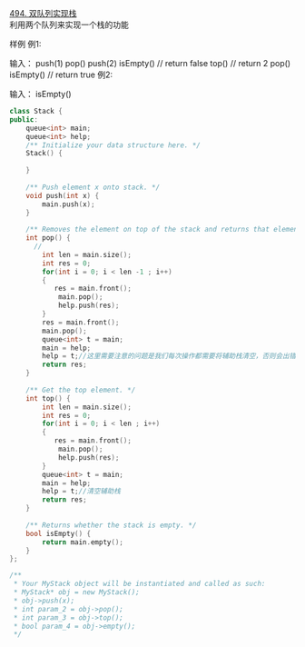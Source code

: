 [494. 双队列实现栈](#https://www.lintcode.com/problem/implement-stack-by-two-queues/description)  
利用两个队列来实现一个栈的功能

样例
例1:

输入：
push(1)
pop()
push(2)
isEmpty() // return false
top() // return 2
pop()
isEmpty() // return true
例2:

输入：
isEmpty()

```c++
class Stack {
public:
    queue<int> main;
    queue<int> help;
    /** Initialize your data structure here. */
    Stack() {
        
    }
    
    /** Push element x onto stack. */
    void push(int x) {
        main.push(x);
    }
    
    /** Removes the element on top of the stack and returns that element. */
    int pop() {
      //
        int len = main.size();
        int res = 0;
        for(int i = 0; i < len -1 ; i++)
        {
           res = main.front();
            main.pop();
            help.push(res);
        }
        res = main.front();
        main.pop();
        queue<int> t = main;
        main = help;
        help = t;//这里需要注意的问题是我们每次操作都需要将辅助栈清空，否则会出错
        return res;
    }
    
    /** Get the top element. */
    int top() {
        int len = main.size();
        int res = 0;
        for(int i = 0; i < len ; i++)
        {
           res = main.front();
            main.pop();
            help.push(res);
        }
        queue<int> t = main;
        main = help;
        help = t;//清空辅助栈
        return res;
    }
    
    /** Returns whether the stack is empty. */
    bool isEmpty() {
        return main.empty();
    }
};

/**
 * Your MyStack object will be instantiated and called as such:
 * MyStack* obj = new MyStack();
 * obj->push(x);
 * int param_2 = obj->pop();
 * int param_3 = obj->top();
 * bool param_4 = obj->empty();
 */
```